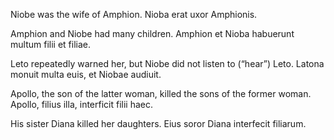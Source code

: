 Niobe was the wife of Amphion.
	Nioba erat uxor Amphionis. 

Amphion and Niobe had many children.
	Amphion et Nioba habuerunt multum filii et filiae. 

Leto repeatedly warned her, but Niobe did not listen to (“hear”) Leto.
	Latona monuit multa euis, et Niobae audiuit.

Apollo, the son of the latter woman, killed the sons of the former woman.
	Apollo, filius illa, interficit filii haec. 

His sister Diana killed her daughters.
Eius soror Diana interfecit filiarum. 

